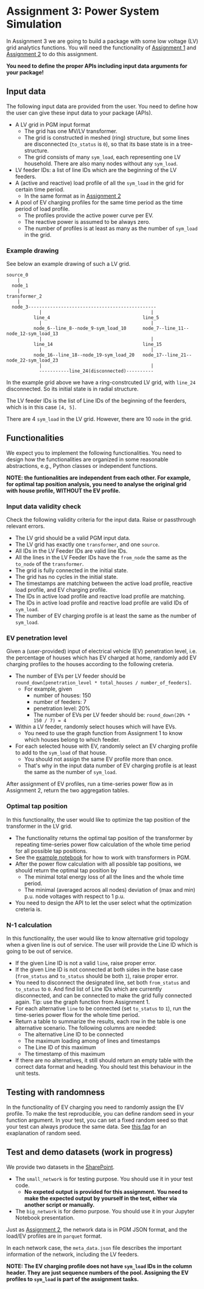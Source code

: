 # Assignment 3: Power System Simulation

In Assignment 3 we are going to build a package with some low voltage (LV)
grid analytics functions.
You will need the functionality of [Assignment 1](../assignment_1/README.md) and 
[Assignment 2](../assignment_2/README.md) to do this assignment.

**You need to define the proper APIs including input data arguments for your package!**

## Input data

The following input data are provided from the user.
You need to define how the user can give these input data to your package (APIs).

* A LV grid in PGM input format
  * The grid has one MV/LV transformer.
  * The grid is constructed in meshed (ring) structure, but some lines are disconnected (`to_status` is `0`), so that its base state is in a tree-structure.
  * The grid consists of many `sym_load`, each representing one LV household. There are also many nodes without any `sym_load`.
* LV feeder IDs: a list of line IDs which are the beginning of the LV feeders.
* A (active and reactive) load profile of all the `sym_load` in the grid for certain time period.
  * In the same format as in [Assignment 2](../assignment_2/README.md#input-data)
* A pool of EV charging profiles for the same time period as the time period of load profile.
  * The profiles provide the active power curve per EV.
  * The reactive power is assumed to be always zero.
  * The number of profiles is at least as many as the number of `sym_load` in the grid.

### Example drawing

See below an example drawing of such a LV grid.

```
source_0
    |
  node_1 
    |
transformer_2
    |
  node_3-----------------------------------------------
            |                                        |
          line_4                                  line_5
            |                                        |
          node_6--line_8--node_9-sym_load_10      node_7--line_11--node_12-sym_load_13
            |                                        |
          line_14                                 line_15
            |                                        |
          node_16--line_18--node_19-sym_load_20   node_17--line_21--node_22-sym_load_23
            |                                        |
            -----------line_24(disconnected)----------                           
```

In the example grid above we have a ring-constrcuted LV grid,
with `line_24` disconnected.
So its initial state is in radial structure.

The LV feeder IDs is the list of Line IDs of the beginning of the feerders, which is in this case `[4, 5]`.

There are 4 `sym_load` in the LV grid. However, there are 10 `node` in the grid.

## Functionalities

We expect you to implement the following functionalities.
You need to design how the functionalities are organized in some reasonable abstractions,
e.g., Python classes or independent functions.

**NOTE: the funtionalities are independent from each other. For example, for optimal tap position analysis, you need to analyse the original grid with house profile, WITHOUT the EV profile.**

### Input data validity check

Check the following validity criteria for the input data. 
Raise or passthrough relevant errors.

* The LV grid should be a valid PGM input data.
* The LV grid has exactly one `transformer`, and one `source`.
* All IDs in the LV Feeder IDs are valid line IDs.
* All the lines in the LV Feeder IDs have the `from_node` the same as the `to_node` of the `transformer`.
* The grid is fully connected in the initial state.
* The grid has no cycles in the initial state.
* The timestamps are matching between the active load profile, reactive load profile, and EV charging profile.
* The IDs in active load profile and reactive load profile are matching.
* The IDs in active load profile and reactive load profile are valid IDs of `sym_load`.
* The number of EV charging profile is at least the same as the number of `sym_load`.

### EV penetration level

Given a (user-provided) input of electrical vehicle (EV) penetration level,
i.e. the percentage of houses which has EV charged at home,
randomly add EV charging profiles to the houses according to the following creteria.

* The number of EVs per LV feeder should be `round_down[penetration_level * total_houses / number_of_feeders]`.
  * For example, given
    * number of houses: 150
    * number of feeders: 7
    * penetration level: 20%
    * The number of EVs per LV feeder should be: `round_down(20% * 150 / 7) = 4`
* Within a LV feeder, randomly select houses which will have EVs.
  *  You need to use the graph function from Assignment 1 to know which houses belong to which feeder.
* For each selected house with EV, randomly select an EV charging profile to add to the `sym_load` of that house.
  * You should not assign the same EV profile more than once. 
  * That's why in the input data number of EV charging profile is at least the same as the number of `sym_load`.

After assignment of EV profiles, run a time-series power flow as in Assignment 2, return the two aggregation tables.

### Optimal tap position 

In this functionality, the user would like to optimize the tap position of the transformer in the LV grid.

* The functionality returns the optimal tap position of the transformer by repeating time-series power flow calculation of the whole time period for all possible tap positions.
* See the [example notebook](https://power-grid-model.readthedocs.io/en/stable/examples/Transformer%20Examples.html) for how to work with transformers in PGM.
* After the power flow calculation with all possible tap positions, we should return the optimal tap position by
  * The minimal total energy loss of all the lines and the whole time period.
  * The minimal (averaged acroos all nodes) deviation of (max and min) p.u. node voltages with respect to 1 p.u.
* You need to design the API to let the user select what the optimization creteria is.

### N-1 calculation

In this functionality, the user would like to know alternative grid topology when a given line is out of service.
The user will provide the Line ID which is going to be out of service.

* If the given Line ID is not a valid `line`, raise proper error.
* If the given Line ID is not connected at both sides in the base case (`from_status` and `to_status` should be both `1`), raise proper error.
* You need to disconnect the designated line, set both `from_status` and `to_status` to `0`. And find list of Line IDs which are currently disconnected, and can be connected to make the grid fully connected again. Tip: use the graph function from Assignment 1.
* For each alternative `line` to be connected (set `to_status` to `1`), run the time-series power flow for the whole time period.
* Return a table to summarize the results, each row in the table is one alternative scenario. The following columns are needed:
  * The alternative Line ID to be connected
  * The maximum loading among of lines and timestamps
  * The Line ID of this maximum
  * The timestamp of this maximum
* If there are no alternatives, it still should return an empty table with the correct data format and heading. You should test this behaviour in the unit tests.

## Testing with randomness

In the functionality of EV charging you need to randomly assign the EV profile.
To make the test reproducible, you can define random seed in your function argument.
In your test, you can set a fixed random seed so that your test can always produce the same data.
See [this faq](https://stackoverflow.com/questions/21494489/what-does-numpy-random-seed0-do) for an exaplanation of random seed.

## Test and demo datasets (work in progress)

We provide two datasets in the [SharePoint](https://tuenl.sharepoint.com/:f:/s/5XWG0-PowerSystemCalculationandSimualtion/Ejs9LjM7lulOtVgqstXVh7UBc4ifbYb1WQ5s2q_G0zXq3g?e=fGt80Y).

* The `small_network` is for testing purpose. You should use it in your test code.
  * **No expeted output is provided for this assignment. You need to make the expected output by yourself in the test, either via another script or manually.**
* The `big_network` is for demo purpose. You should use it in your Jupyter Notebook presentation.

Just as [Assignment 2](../assignment_2/README.md#test-datasets), the network data is in PGM JSON format, and the load/EV profiles are in `parquet` format.

In each network case, the `meta_data.json` file describes the important information of the network, including the LV feeders.

**NOTE: The EV charging profile does not have `sym_load` IDs in the column header. They are just sequence numbers of the pool. Assigning the EV profiles to `sym_load` is part of the assignment tasks.**
